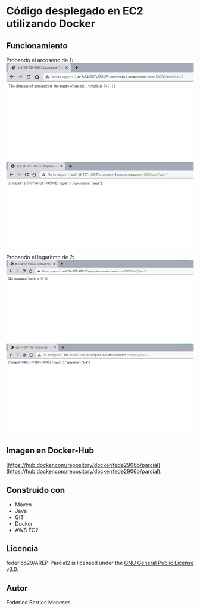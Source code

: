 # Código desplegado en EC2 utilizando Docker
## Funcionamiento
Probando el arcoseno de 1:
![](img/demo1.png)
![](img/demo2.png)

Probando el logaritmo de 2:
![](img/demo3.png)
![](img/demo4.png)

## Imagen en Docker-Hub
[https://hub.docker.com/repository/docker/fede2906b/parcial](https://hub.docker.com/repository/docker/fede2906b/parcial).
## Construido con
- Maven
- Java
- GIT
- Docker
- AWS EC2

## Licencia
federico29/AREP-Parcial2 is licensed under the [GNU General Public License v3.0](https://www.gnu.org/licenses/gpl-3.0.html).

## Autor
Federico Barrios Meneses

